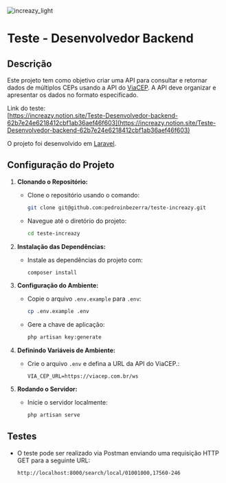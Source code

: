 
![increazy_light](https://github.com/user-attachments/assets/7a1f50e5-bfbe-40f6-9440-2a5831f57f58)

# Teste - Desenvolvedor Backend

## Descrição

Este projeto tem como objetivo criar uma API para consultar e retornar dados de múltiplos CEPs usando a API do [ViaCEP](https://viacep.com.br/). A API deve organizar e apresentar os dados no formato especificado.

Link do teste:<br>
[https://increazy.notion.site/Teste-Desenvolvedor-backend-62b7e24e6218412cbf1ab36aef46f603](https://increazy.notion.site/Teste-Desenvolvedor-backend-62b7e24e6218412cbf1ab36aef46f603)


O projeto foi desenvolvido em [Laravel](https://laravel.com/).


## Configuração do Projeto

1. **Clonando o Repositório:**
   - Clone o repositório usando o comando:
     ```bash
     git clone git@github.com:pedroinbezerra/teste-increazy.git
     ```
   - Navegue até o diretório do projeto:
     ```bash
     cd teste-increazy
     ```

2. **Instalação das Dependências:**
   - Instale as dependências do projeto com:
     ```bash
     composer install
     ```

3. **Configuração do Ambiente:**
   - Copie o arquivo `.env.example` para `.env`:
     ```bash
     cp .env.example .env
     ```
   - Gere a chave de aplicação:
     ```bash
     php artisan key:generate
     ```

4. **Definindo Variáveis de Ambiente:**
   - Crie o arquivo `.env` e defina a URL da API do ViaCEP.:
     ```env
     VIA_CEP_URL=https://viacep.com.br/ws
     ```

5. **Rodando o Servidor:**
   - Inicie o servidor localmente:
     ```bash
     php artisan serve
     ```

## Testes

- O teste pode ser realizado via Postman enviando uma requisição HTTP GET para a seguinte URL:
  ```bash
  http://localhost:8000/search/local/01001000,17560-246
  ```

